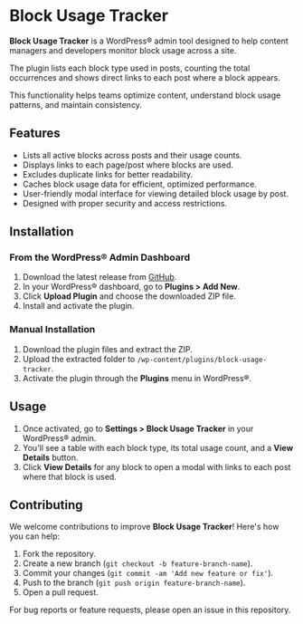 # Block Usage Tracker
**Block Usage Tracker** is a WordPress® admin tool designed to help content managers and developers monitor block usage across a site. 

The plugin lists each block type used in posts, counting the total occurrences and shows direct links to each post where a block appears. 

This functionality helps teams optimize content, understand block usage patterns, and maintain consistency.

## Features

- Lists all active blocks across posts and their usage counts.
- Displays links to each page/post where blocks are used.
- Excludes duplicate links for better readability.
- Caches block usage data for efficient, optimized performance.
- User-friendly modal interface for viewing detailed block usage by post.
- Designed with proper security and access restrictions.

## Installation

### From the WordPress® Admin Dashboard

1. Download the latest release from [GitHub](https://github.com/robertdevore/block-usage-tracker).
2. In your WordPress® dashboard, go to **Plugins > Add New**.
3. Click **Upload Plugin** and choose the downloaded ZIP file.
4. Install and activate the plugin.

### Manual Installation

1. Download the plugin files and extract the ZIP.
2. Upload the extracted folder to `/wp-content/plugins/block-usage-tracker`.
3. Activate the plugin through the **Plugins** menu in WordPress®.

## Usage

1. Once activated, go to **Settings > Block Usage Tracker** in your WordPress® admin.
2. You'll see a table with each block type, its total usage count, and a **View Details** button.
3. Click **View Details** for any block to open a modal with links to each post where that block is used.

## Contributing

We welcome contributions to improve **Block Usage Tracker**! Here's how you can help:

1. Fork the repository.
2. Create a new branch (`git checkout -b feature-branch-name`).
3. Commit your changes (`git commit -am 'Add new feature or fix'`).
4. Push to the branch (`git push origin feature-branch-name`).
5. Open a pull request.

For bug reports or feature requests, please open an issue in this repository.
